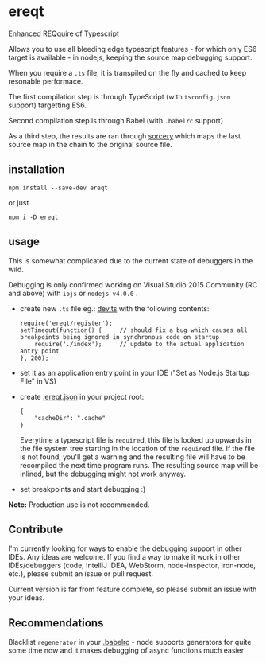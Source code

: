# ereqt

Enhanced REQquire of Typescript

Allows you to use all bleeding edge typescript features - for which only ES6 target is available - in nodejs, keeping the source map debugging support.

When you require a `.ts` file, it is transpiled on the fly and cached to keep resonable performace.

The first compilation step is through TypeScript (with `tsconfig.json` support) targetting ES6.

Second compilation step is through Babel (with `.babelrc` support)

As a third step, the results are ran through [sorcery](https://github.com/Rich-Harris/sorcery) which maps the last source map in the chain to the original source file.


## installation

```
npm install --save-dev ereqt
```
or just
```
npm i -D ereqt
```


## usage

This is somewhat complicated due to the current state of debuggers in the wild.

Debugging is only confirmed working on Visual Studio 2015 Community (RC and above) with `iojs` or `nodejs v4.0.0` .

- create new `.ts` file eg.: [dev.ts](files/dev.ts) with the following contents:

	```
	require('ereqt/register');
	setTimeout(function() {		// should fix a bug which causes all breakpoints being ignored in synchronous code on startup
		require('./index'); 	// update to the actual application antry point
	}, 200);
	```
- set it as an application entry point in your IDE ("Set as Node.js Startup File" in VS)

- create [.ereqt.json](files/.ereqt.json) in your project root:

	```
	{
		"cacheDir": ".cache"
	}
	```
	Everytime a typescript file is `require`d, this file is looked up upwards in the file system tree starting in the location of the `require`d file.
	If the file is not found, you'll get a warning and the resulting file will have to be recompiled the next time program runs.
	The resulting source map will be inlined, but the debugging might not work anyway.

- set breakpoints and start debugging :)

**Note:** Production use is not recommended.


## Contribute

I'm currently looking for ways to enable the debugging support in other IDEs.
Any ideas are welcome. If you find a way to make it work in other IDEs/debuggers (code, IntelliJ IDEA, WebStorm, node-inspector, iron-node, etc.), please submit an issue or pull request.

Current version is far from feature complete, so please submit an issue with your ideas.


## Recommendations
Blacklist `regenerator` in your [.babelrc](files/.babelrc) - node supports generators for quite some time now and it makes debugging of async functions much easier
